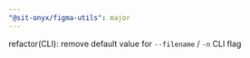 ```yaml
---
"@sit-onyx/figma-utils": major
---
```


refactor(CLI): remove default value for `--filename` / `-n` CLI flag
